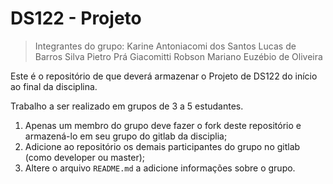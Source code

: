 # DS122 - Projeto

> Integrantes do grupo:
Karine Antoniacomi dos Santos
Lucas de Barros Silva
Pietro Prá Giacomitti
Robson Mariano Euzébio de Oliveira

Este é o repositório de que deverá armazenar o Projeto de DS122 do início ao final da disciplina.

Trabalho a ser realizado em grupos de 3 a 5 estudantes.

1. Apenas um membro do grupo deve fazer o fork deste repositório e armazená-lo em seu grupo do gitlab da disciplia;
2. Adicione ao repositório os demais participantes do grupo no gitlab (como developer ou master);
3. Altere o arquivo `README.md` a adicione informações sobre o grupo.

